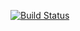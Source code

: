 [![Build Status](https://cloud.drone.io/api/badges/happy-developer-fr/fly-planner/status.svg)](https://cloud.drone.io/happy-developer-fr/fly-planner)
